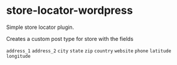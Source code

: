 # store-locator-wordpress

Simple store locator plugin.

Creates a custom post type for store with the fields

`address_1` `address_2` `city` `state` `zip` `country` `website` `phone` `latitude` `longitude` 